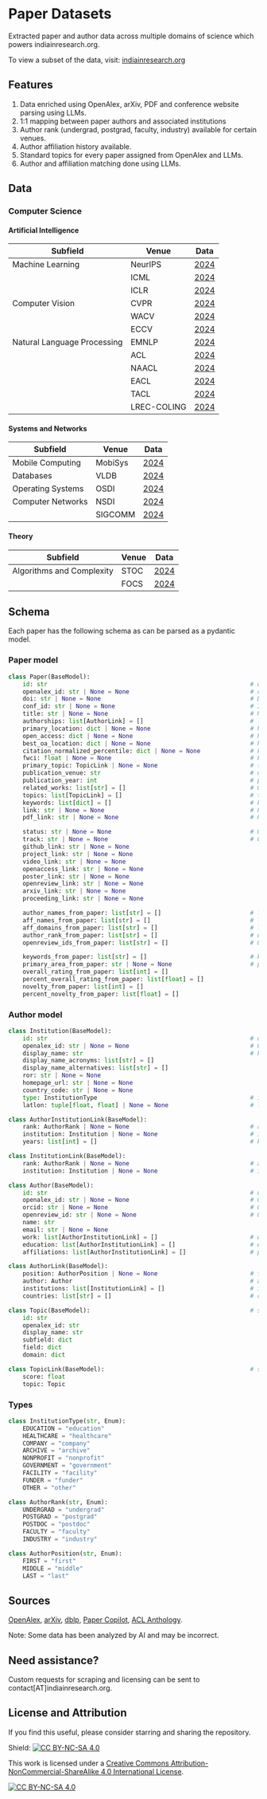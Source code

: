 # Paper Datasets

Extracted paper and author data across multiple domains of science which powers indiainresearch.org. 

To view a subset of the data, visit: [indiainresearch.org](https://www.indiainresearch.org/)

## Features

1. Data enriched using OpenAlex, arXiv, PDF and conference website parsing using LLMs.
2. 1:1 mapping between paper authors and associated institutions
3. Author rank (undergrad, postgrad, faculty, industry) available for certain venues.
4. Author affiliation history available.
5. Standard topics for every paper assigned from OpenAlex and LLMs.
6. Author and affiliation matching done using LLMs.

## Data

### Computer Science

#### Artificial Intelligence

| Subfield | Venue  | Data |
| ------------- | ------------- | ------------- |
| Machine Learning | NeurIPS  | [2024](https://github.com/IndiaInResearch/paper-data/blob/main/data/cs/neurips/2024.json)  |
|  | ICML | [2024](https://github.com/IndiaInResearch/paper-data/blob/main/data/cs/icml/2024.json)  |
|  | ICLR | [2024](https://github.com/IndiaInResearch/paper-data/blob/main/data/cs/iclr/2024.json)  |
| Computer Vision | CVPR  | [2024](https://github.com/IndiaInResearch/paper-data/blob/main/data/cs/cvpr/2024.json)  |
|  | WACV | [2024](https://github.com/IndiaInResearch/paper-data/blob/main/data/cs/wacv/2024.json)  |
|  | ECCV | [2024](https://github.com/IndiaInResearch/paper-data/blob/main/data/cs/eccv/2024.json)  |
| Natural Language Processing | EMNLP | [2024](https://github.com/IndiaInResearch/paper-data/blob/main/data/cs/emnlp/2024.json)  |
|  | ACL | [2024](https://github.com/IndiaInResearch/paper-data/blob/main/data/cs/acl/2024.json)  |
|  | NAACL | [2024](https://github.com/IndiaInResearch/paper-data/blob/main/data/cs/naacl/2024.json)  |
|  | EACL | [2024](https://github.com/IndiaInResearch/paper-data/blob/main/data/cs/eacl/2024.json)  |
|  | TACL | [2024](https://github.com/IndiaInResearch/paper-data/blob/main/data/cs/tacl/2024.json)  |
|  | LREC-COLING | [2024](https://github.com/IndiaInResearch/paper-data/blob/main/data/cs/coling/2024.json)  |

#### Systems and Networks

| Subfield | Venue  | Data |
| ------------- | ------------- | ------------- |
| Mobile Computing | MobiSys | [2024](https://github.com/IndiaInResearch/paper-data/blob/main/data/cs/mobisys/2024.json)  |
| Databases | VLDB | [2024](https://github.com/IndiaInResearch/paper-data/blob/main/data/cs/vldb/2024.json)  |
| Operating Systems | OSDI | [2024](https://github.com/IndiaInResearch/paper-data/blob/main/data/cs/osdi/2024.json)  |
| Computer Networks | NSDI | [2024](https://github.com/IndiaInResearch/paper-data/blob/main/data/cs/nsdi/2024.json)  |
|  | SIGCOMM | [2024](https://github.com/IndiaInResearch/paper-data/blob/main/data/cs/sigcomm/2024.json)  |

#### Theory

| Subfield | Venue  | Data |
| ------------- | ------------- | ------------- |
| Algorithms and Complexity | STOC  | [2024](https://github.com/IndiaInResearch/paper-data/blob/main/data/cs/stoc/2024.json)  |
|  | FOCS | [2024](https://github.com/IndiaInResearch/paper-data/blob/main/data/cs/focs/2024.json)  |

## Schema

Each paper has the following schema as can be parsed as a pydantic model.

### Paper model
```python
class Paper(BaseModel):
    id: str                                                         # unique ID for the paper, unused for now
    openalex_id: str | None = None                                  # corresponding ID from OpenAlex database
    doi: str | None = None                                          # DOI if present
    conf_id: str | None = None                                      # ID used by the corresponding conference
    title: str | None = None                                        # Paper title
    authorships: list[AuthorLink] = []                              # list of paper, author relations
    primary_location: dict | None = None                            # https://docs.openalex.org/api-entities/works/work-object#primary_location
    open_access: dict | None = None                                 # https://docs.openalex.org/api-entities/works/work-object#the-openaccess-object
    best_oa_location: dict | None = None                            # https://docs.openalex.org/api-entities/works/work-object#best_oa_location
    citation_normalized_percentile: dict | None = None              # FWCI percentile
    fwci: float | None = None                                       # FWCI
    primary_topic: TopicLink | None = None                          # top ranked topic
    publication_venue: str                                          # unique code for publication venue, usually same as conference name
    publication_year: int                                           # publication or conference year
    related_works: list[str] = []                                   # OpenAlex IDs of related works
    topics: list[TopicLink] = []                                    # top ranked topics. upto 3
    keywords: list[dict] = []                                       # keywords from OpenAlex
    link: str | None = None                                         # Primary webpage for the paper. (prefer this)
    pdf_link: str | None = None                                     # Primary PDF for the paper if open access (prefer this)

    status: str | None = None                                       # Oral, Poster, Spotlight (from Paper Copilot)
    track: str | None = None                                        # Conference track
    github_link: str | None = None                                   
    project_link: str | None = None
    video_link: str | None = None
    openaccess_link: str | None = None
    poster_link: str | None = None
    openreview_link: str | None = None
    arxiv_link: str | None = None
    proceeding_link: str | None = None

    author_names_from_paper: list[str] = []                         # list of author names by scraping PDF opr website or from Paper Copilot. (avoid using)
    aff_names_from_paper: list[str] = []                            # list of author affiliations by scraping PDF opr website or from Paper Copilot. (avoid using)
    aff_domains_from_paper: list[str] = []                          # list of author domains by scraping PDF opr website or from Paper Copilot. (avoid using)
    author_rank_from_paper: list[str] = []                          # undergrad, postgrad, faculty, researcher, engineer etc. (avoid using)
    openreview_ids_from_paper: list[str] = []                       # OpenReview IDs (avoid using)

    keywords_from_paper: list[str] = []                             # keywords from conference or pdf scraping
    primary_area_from_paper: str | None = None                      # primary area from paper
    overall_rating_from_paper: list[int] = []
    percent_overall_rating_from_paper: list[float] = []
    novelty_from_paper: list[int] = []
    percent_novelty_from_paper: list[float] = []
```

### Author model
```python
class Institution(BaseModel):
    id: str                                                         # unique ID for the institution, unused for now
    openalex_id: str | None = None                                  # OpenAlex ID for the institution
    display_name: str                                               # https://docs.openalex.org/api-entities/institutions/institution-object
    display_name_acronyms: list[str] = []
    display_name_alternatives: list[str] = []
    ror: str | None = None
    homepage_url: str | None = None
    country_code: str | None = None
    type: InstitutionType                                           # institute type as a custom type
    latlon: tuple[float, float] | None = None                       # latitude and longitude

class AuthorInstitutionLink(BaseModel):
    rank: AuthorRank | None = None                                  # author rank as undergrad, postgrad, faculty, insdustry etc.
    institution: Institution | None = None                          # instituion affiliation of author
    years: list[int] = []                                           # known years associated with institute

class InstitutionLink(BaseModel):
    rank: AuthorRank | None = None                                  # author rank as undergrad, postgrad, faculty, insdustry etc.
    institution: Institution | None = None                          # institution of author used in association with this corresponding paper

class Author(BaseModel):
    id: str                                                         # unique ID for the author, unused for now
    openalex_id: str | None = None                                  # OpenAlex ID for the institution
    orcid: str | None = None                                        # ORCID (preferred)
    openreview_id: str | None = None                                # OpenReview (preferred)
    name: str
    email: str | None = None
    work: list[AuthorInstitutionLink] = []                          # work history, unused for now
    education: list[AuthorInstitutionLink] = []                     # education history, unused for now
    affiliations: list[AuthorInstitutionLink] = []                  # paper affiliation history of the author

class AuthorLink(BaseModel):
    position: AuthorPosition | None = None                          # first, middle or last author
    author: Author                                                  # author model
    institutions: list[InstitutionLink] = []                        # institutions of author used in association with this corresponding paper
    countries: list[str] = []                                       # countries these institutions belong to

class Topic(BaseModel):                                             # same as https://docs.openalex.org/api-entities/topics
    id: str
    openalex_id: str
    display_name: str
    subfield: dict
    field: dict
    domain: dict

class TopicLink(BaseModel):                                         # same as https://docs.openalex.org/api-entities/topics
    score: float
    topic: Topic
```

### Types

```python
class InstitutionType(str, Enum):
    EDUCATION = "education"
    HEALTHCARE = "healthcare"
    COMPANY = "company"
    ARCHIVE = "archive"
    NONPROFIT = "nonprofit"
    GOVERNMENT = "government"
    FACILITY = "facility"
    FUNDER = "funder"
    OTHER = "other"

class AuthorRank(str, Enum):
    UNDERGRAD = "undergrad"
    POSTGRAD = "postgrad"
    POSTDOC = "postdoc"
    FACULTY = "faculty"
    INDUSTRY = "industry"

class AuthorPosition(str, Enum):
    FIRST = "first"
    MIDDLE = "middle"
    LAST = "last"
```
## Sources

[OpenAlex](https://openalex.org/), [arXiv](https://arxiv.org/), [dblp](https://dblp.org/), [Paper Copilot](https://github.com/papercopilot), [ACL Anthology](https://aclanthology.org/).

Note: Some data has been analyzed by AI and may be incorrect.

## Need assistance?

Custom requests for scraping and licensing can be sent to contact[AT]indiainresearch.org.

## License and Attribution

If you find this useful, please consider starring and sharing the repository.

Shield: [![CC BY-NC-SA 4.0][cc-by-nc-sa-shield]][cc-by-nc-sa]

This work is licensed under a
[Creative Commons Attribution-NonCommercial-ShareAlike 4.0 International License][cc-by-nc-sa].

[![CC BY-NC-SA 4.0][cc-by-nc-sa-image]][cc-by-nc-sa]

[cc-by-nc-sa]: http://creativecommons.org/licenses/by-nc-sa/4.0/
[cc-by-nc-sa-image]: https://licensebuttons.net/l/by-nc-sa/4.0/88x31.png
[cc-by-nc-sa-shield]: https://img.shields.io/badge/License-CC%20BY--NC--SA%204.0-lightgrey.svg
